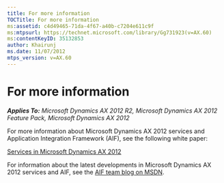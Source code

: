 ```yaml
---
title: For more information
TOCTitle: For more information
ms:assetid: c4d49465-71da-4f67-a40b-c7204e611c9f
ms:mtpsurl: https://technet.microsoft.com/library/Gg731923(v=AX.60)
ms:contentKeyID: 35132853
author: Khairunj
ms.date: 11/07/2012
mtps_version: v=AX.60
---
```


# For more information 


_**Applies To:** Microsoft Dynamics AX 2012 R2, Microsoft Dynamics AX 2012 Feature Pack, Microsoft Dynamics AX 2012_

For more information about Microsoft Dynamics AX 2012 services and Application Integration Framework (AIF), see the following white paper:

[Services in Microsoft Dynamics AX 2012](https://go.microsoft.com/fwlink/?linkid=213141)

For information about the latest developments in Microsoft Dynamics AX 2012 services and AIF, see the [AIF team blog on MSDN](https://go.microsoft.com/fwlink/?linkid=228832).

